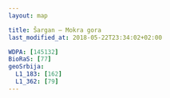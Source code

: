 ```yaml
---
layout: map

title: Šargan – Mokra gora
last_modified_at: 2018-05-22T23:34:02+02:00

WDPA: [145132]
BioRaS: [77]
geoSrbija:
  L1_183: [162]
  L1_362: [79]
---
```

